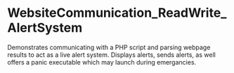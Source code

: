 # WebsiteCommunication_ReadWrite_AlertSystem
Demonstrates communicating with a PHP script and parsing webpage results to act as a live alert system. Displays alerts, sends alerts, as well offers a panic executable which may launch during emergancies.
